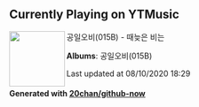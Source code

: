 ## Currently Playing on YTMusic

[<img align="left" width="100" src="https://lh3.googleusercontent.com/ixOCBq3ATKPRsq9XQRK2AbpvoHhc0H3uXrlR4ccO7pm2u7EGpZEIBaPJDZ4wXMCxP__Qsn4Sn6qE2FM">](https://music.youtube.com/channel/UC_8W0BtpDDAufJdDpjq4OOQ)

공일오비(015B) - 때늦은 비는

**Albums**: 공일오비(015B)

Last updated at 08/10/2020 18:29

#### Generated with [20chan/github-now](https://github.com/20chan/github-now)


<!--
**20chan/20chan** is a ✨ _special_ ✨ repository because its `README.md` (this file) appears on your GitHub profile.

Here are some ideas to get you started:

- 🔭 I’m currently working on ...
- 🌱 I’m currently learning ...
- 👯 I’m looking to collaborate on ...
- 🤔 I’m looking for help with ...
- 💬 Ask me about ...
- 📫 How to reach me: ...
- 😄 Pronouns: ...
- ⚡ Fun fact: ...
-->
